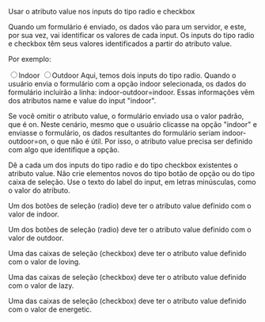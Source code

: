 Usar o atributo value nos inputs do tipo radio e checkbox

Quando um formulário é enviado, os dados vão para um servidor, e este, por sua vez, vai identificar os valores de cada input. Os inputs do tipo radio e checkbox têm seus valores identificados a partir do atributo value.

Por exemplo:

<label for="indoor">
  <input id="indoor" value="indoor" type="radio" name="indoor-outdoor">Indoor
</label>
<label for="outdoor">
  <input id="outdoor" value="outdoor" type="radio" name="indoor-outdoor">Outdoor
</label>
Aqui, temos dois inputs do tipo radio. Quando o usuário envia o formulário com a opção indoor selecionada, os dados do formulário incluirão a linha: indoor-outdoor=indoor. Essas informações vêm dos atributos name e value do input "indoor".

Se você omitir o atributo value, o formulário enviado usa o valor padrão, que é on. Neste cenário, mesmo que o usuário clicasse na opção "indoor" e enviasse o formulário, os dados resultantes do formulário seriam indoor-outdoor=on, o que não é útil. Por isso, o atributo value precisa ser definido com algo que identifique a opção.

Dê a cada um dos inputs do tipo radio e do tipo checkbox existentes o atributo value. Não crie elementos novos do tipo botão de opção ou do tipo caixa de seleção. Use o texto do label do input, em letras minúsculas, como o valor do atributo.

Um dos botões de seleção (radio) deve ter o atributo value definido com o valor de indoor.

Um dos botões de seleção (radio) deve ter o atributo value definido com o valor de outdoor.

Uma das caixas de seleção (checkbox) deve ter o atributo value definido com o valor de loving.

Uma das caixas de seleção (checkbox) deve ter o atributo value definido com o valor de lazy.

Uma das caixas de seleção (checkbox) deve ter o atributo value definido com o valor de energetic.